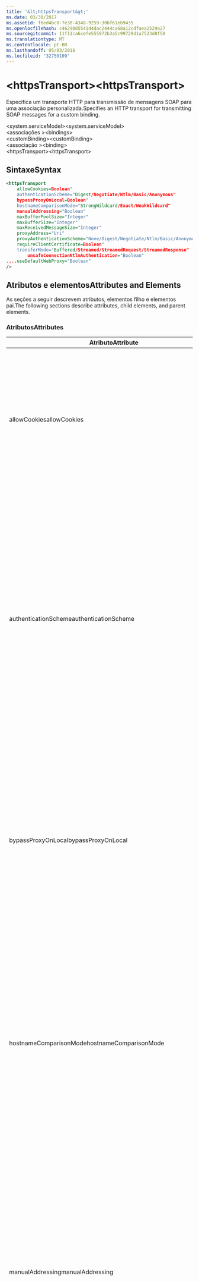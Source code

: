 ```yaml
---
title: '&lt;httpsTransport&gt;'
ms.date: 03/30/2017
ms.assetid: f6ed4bc0-7e38-4348-9259-30bf61eb9435
ms.openlocfilehash: c4629005541d4dac2444ca68a12cdfaea2529a27
ms.sourcegitcommit: 11f11ca6cefe555972b3a5c99729d1a7523d8f50
ms.translationtype: MT
ms.contentlocale: pt-BR
ms.lasthandoff: 05/03/2018
ms.locfileid: "32750109"
---
```

# <a name="lthttpstransportgt"></a><span data-ttu-id="d6ce5-102">&lt;httpsTransport&gt;</span><span class="sxs-lookup"><span data-stu-id="d6ce5-102">&lt;httpsTransport&gt;</span></span>
<span data-ttu-id="d6ce5-103">Especifica um transporte HTTP para transmissão de mensagens SOAP para uma associação personalizada.</span><span class="sxs-lookup"><span data-stu-id="d6ce5-103">Specifies an HTTP transport for transmitting SOAP messages for a custom binding.</span></span>  
  
 <span data-ttu-id="d6ce5-104">\<system.serviceModel></span><span class="sxs-lookup"><span data-stu-id="d6ce5-104">\<system.serviceModel></span></span>  
<span data-ttu-id="d6ce5-105">\<associações ></span><span class="sxs-lookup"><span data-stu-id="d6ce5-105">\<bindings></span></span>  
<span data-ttu-id="d6ce5-106">\<customBinding></span><span class="sxs-lookup"><span data-stu-id="d6ce5-106">\<customBinding></span></span>  
<span data-ttu-id="d6ce5-107">\<associação ></span><span class="sxs-lookup"><span data-stu-id="d6ce5-107">\<binding></span></span>  
<span data-ttu-id="d6ce5-108">\<httpsTransport></span><span class="sxs-lookup"><span data-stu-id="d6ce5-108">\<httpsTransport></span></span>  
  
## <a name="syntax"></a><span data-ttu-id="d6ce5-109">Sintaxe</span><span class="sxs-lookup"><span data-stu-id="d6ce5-109">Syntax</span></span>  
  
```xml  
<httpsTransport  
    allowCookies=Boolean"  
    authenticationScheme="Digest/Negotiate/Ntlm/Basic/Anonymous"  
    bypassProxyOnLocal=Boolean"  
    hostnameComparisonMode="StrongWildcard/Exact/WeakWildcard"  
    manualAddressing="Boolean"  
    maxBufferPoolSize="Integer"  
    maxBufferSize="Integer"  
    maxReceivedMessageSize="Integer"  
    proxyAddress="Uri"  
    proxyAuthenticationScheme="None/Digest/Negotiate/Ntlm/Basic/Anonymous"        realm="String"  
    requireClientCertificate=Boolean"  
    transferMode="Buffered/Streamed/StreamedRequest/StreamedResponse"  
        unsafeConnectionNtlmAuthentication="Boolean"  
....useDefaultWebProxy="Boolean"  
/>  
```  
  
## <a name="attributes-and-elements"></a><span data-ttu-id="d6ce5-110">Atributos e elementos</span><span class="sxs-lookup"><span data-stu-id="d6ce5-110">Attributes and Elements</span></span>  
 <span data-ttu-id="d6ce5-111">As seções a seguir descrevem atributos, elementos filho e elementos pai.</span><span class="sxs-lookup"><span data-stu-id="d6ce5-111">The following sections describe attributes, child elements, and parent elements.</span></span>  
  
### <a name="attributes"></a><span data-ttu-id="d6ce5-112">Atributos</span><span class="sxs-lookup"><span data-stu-id="d6ce5-112">Attributes</span></span>  
  
|<span data-ttu-id="d6ce5-113">Atributo</span><span class="sxs-lookup"><span data-stu-id="d6ce5-113">Attribute</span></span>|<span data-ttu-id="d6ce5-114">Descrição</span><span class="sxs-lookup"><span data-stu-id="d6ce5-114">Description</span></span>|  
|---------------|-----------------|  
|<span data-ttu-id="d6ce5-115">allowCookies</span><span class="sxs-lookup"><span data-stu-id="d6ce5-115">allowCookies</span></span>|<span data-ttu-id="d6ce5-116">Um valor booleano que especifica se o cliente aceita cookies e os propaga em solicitações futuras.</span><span class="sxs-lookup"><span data-stu-id="d6ce5-116">A Boolean value that specifies whether the client accepts cookies and propagates them on future requests.</span></span> <span data-ttu-id="d6ce5-117">O padrão é `false`.</span><span class="sxs-lookup"><span data-stu-id="d6ce5-117">The default is `false`.</span></span><br /><br /> <span data-ttu-id="d6ce5-118">Você pode usar esse atributo quando você interage com os serviços Web ASMX que usam cookies.</span><span class="sxs-lookup"><span data-stu-id="d6ce5-118">You can use this attribute when you interact with ASMX Web services that use cookies.</span></span> <span data-ttu-id="d6ce5-119">Dessa forma, você poderá ter certeza de que os cookies retornados do servidor são copiados automaticamente para todas as solicitações de cliente futuras desse serviço.</span><span class="sxs-lookup"><span data-stu-id="d6ce5-119">In this way, you can be sure that the cookies returned from the server are automatically copied to all future client requests for that service.</span></span>|  
|<span data-ttu-id="d6ce5-120">authenticationScheme</span><span class="sxs-lookup"><span data-stu-id="d6ce5-120">authenticationScheme</span></span>|<span data-ttu-id="d6ce5-121">Especifica o protocolo usado para autenticar solicitações de cliente processadas por um ouvinte HTTP.</span><span class="sxs-lookup"><span data-stu-id="d6ce5-121">Specifies the protocol used to authenticate client requests being processed by an HTTP listener.</span></span> <span data-ttu-id="d6ce5-122">Os valores válidos incluem o seguinte:</span><span class="sxs-lookup"><span data-stu-id="d6ce5-122">Valid values include the following:</span></span><br /><br /> <span data-ttu-id="d6ce5-123">-Digest: Especifica a autenticação digest.</span><span class="sxs-lookup"><span data-stu-id="d6ce5-123">-   Digest: Specifies digest authentication.</span></span><br /><span data-ttu-id="d6ce5-124">-Negotiate: Negocia com o cliente para determinar o esquema de autenticação.</span><span class="sxs-lookup"><span data-stu-id="d6ce5-124">-   Negotiate: Negotiates with the client to determine the authentication scheme.</span></span> <span data-ttu-id="d6ce5-125">Se o cliente e o servidor oferecem suporte ao Kerberos, ele é usado; caso contrário, o NTLM é usado.</span><span class="sxs-lookup"><span data-stu-id="d6ce5-125">If both client and server support Kerberos, it is used; otherwise, NTLM is used.</span></span><br /><span data-ttu-id="d6ce5-126">-Ntlm: Especifica a autenticação NTLM.</span><span class="sxs-lookup"><span data-stu-id="d6ce5-126">-   Ntlm: Specifies NTLM authentication.</span></span><br /><span data-ttu-id="d6ce5-127">-Básico: Especifica a autenticação básica.</span><span class="sxs-lookup"><span data-stu-id="d6ce5-127">-   Basic: Specifies basic authentication.</span></span><br /><span data-ttu-id="d6ce5-128">-Anônimo: Especifica a autenticação anônima.</span><span class="sxs-lookup"><span data-stu-id="d6ce5-128">-   Anonymous: Specifies anonymous authentication.</span></span><br /><br /> <span data-ttu-id="d6ce5-129">O padrão é anônimo.</span><span class="sxs-lookup"><span data-stu-id="d6ce5-129">The default is Anonymous.</span></span> <span data-ttu-id="d6ce5-130">Esse atributo é do tipo <xref:System.Net.AuthenticationSchemes>.</span><span class="sxs-lookup"><span data-stu-id="d6ce5-130">This attribute is of type <xref:System.Net.AuthenticationSchemes>.</span></span> <span data-ttu-id="d6ce5-131">Esse atributo só pode ser definido uma vez.</span><span class="sxs-lookup"><span data-stu-id="d6ce5-131">This attribute can only be set once.</span></span>|  
|<span data-ttu-id="d6ce5-132">bypassProxyOnLocal</span><span class="sxs-lookup"><span data-stu-id="d6ce5-132">bypassProxyOnLocal</span></span>|<span data-ttu-id="d6ce5-133">Um valor booliano que indica se deve ignorar o servidor proxy para endereços locais.</span><span class="sxs-lookup"><span data-stu-id="d6ce5-133">A Boolean value that indicates whether to bypass the proxy server for local addresses.</span></span> <span data-ttu-id="d6ce5-134">O padrão é `false`.</span><span class="sxs-lookup"><span data-stu-id="d6ce5-134">The default is `false`.</span></span><br /><br /> <span data-ttu-id="d6ce5-135">Um endereço local é aquele que está na rede local ou intranet.</span><span class="sxs-lookup"><span data-stu-id="d6ce5-135">A local address is one that is on the local LAN or intranet.</span></span><br /><br /> <span data-ttu-id="d6ce5-136">Windows Communication Foundation (WCF) sempre ignora o proxy se o endereço do serviço começa com http://localhost.</span><span class="sxs-lookup"><span data-stu-id="d6ce5-136">Windows Communication Foundation (WCF) always ignores the proxy if the service address begins with http://localhost.</span></span><br /><br /> <span data-ttu-id="d6ce5-137">Se você deseja que os clientes passar por um proxy ao conversar com serviços no mesmo computador, você deve usar o nome de host em vez de localhost.</span><span class="sxs-lookup"><span data-stu-id="d6ce5-137">You should use the host name rather than localhost if you want clients to go through a proxy when talking to services on the same machine.</span></span>|  
|<span data-ttu-id="d6ce5-138">hostnameComparisonMode</span><span class="sxs-lookup"><span data-stu-id="d6ce5-138">hostnameComparisonMode</span></span>|<span data-ttu-id="d6ce5-139">Especifica o modo de comparação de nome de host HTTP usado para analisar URIs.</span><span class="sxs-lookup"><span data-stu-id="d6ce5-139">Specifies the HTTP hostname comparison mode used to parse URIs.</span></span> <span data-ttu-id="d6ce5-140">Os valores válidos são,</span><span class="sxs-lookup"><span data-stu-id="d6ce5-140">Valid values are,</span></span><br /><br /> <span data-ttu-id="d6ce5-141">-StrongWildcard: ("+") corresponde a todos os possíveis nomes de host no contexto do esquema especificado, porta e URI relativo.</span><span class="sxs-lookup"><span data-stu-id="d6ce5-141">-   StrongWildcard: ("+") matches all possible hostnames in the context of the specified scheme, port and relative URI.</span></span><br /><span data-ttu-id="d6ce5-142">-Exato: sem curingas</span><span class="sxs-lookup"><span data-stu-id="d6ce5-142">-   Exact: no wildcards</span></span><br /><span data-ttu-id="d6ce5-143">-WeakWildcard: ("\*") corresponde a todas as possíveis hostname no contexto do esquema especificado, porta e UIR relativo que não foram correspondidas explicitamente ou por meio do mecanismo de curinga forte.</span><span class="sxs-lookup"><span data-stu-id="d6ce5-143">-   WeakWildcard: ("\*") matches all possible hostname in the context of the specified scheme, port and relative UIR that have not been matched explicitly or through the strong wildcard mechanism.</span></span><br /><br /> <span data-ttu-id="d6ce5-144">O padrão é StrongWildcard.</span><span class="sxs-lookup"><span data-stu-id="d6ce5-144">The default is StrongWildcard.</span></span> <span data-ttu-id="d6ce5-145">Esse atributo é do tipo `System.ServiceModel.HostnameComparison`.</span><span class="sxs-lookup"><span data-stu-id="d6ce5-145">This attribute is of type `System.ServiceModel.HostnameComparison`.</span></span>|  
|<span data-ttu-id="d6ce5-146">manualAddressing</span><span class="sxs-lookup"><span data-stu-id="d6ce5-146">manualAddressing</span></span>|<span data-ttu-id="d6ce5-147">Um valor booleano que permite ao usuário assumir o controle do endereçamento da mensagem.</span><span class="sxs-lookup"><span data-stu-id="d6ce5-147">A Boolean value that enables the user to take control of message addressing.</span></span> <span data-ttu-id="d6ce5-148">Essa propriedade normalmente é usada em cenários de roteador, onde o aplicativo determina que uma de vários destinos para enviar uma mensagem.</span><span class="sxs-lookup"><span data-stu-id="d6ce5-148">This property is usually used in router scenarios, where the application determines which one of several destinations to send a message to.</span></span><br /><br /> <span data-ttu-id="d6ce5-149">Quando definido como `true`, o canal assume a mensagem já tiver sido resolvida e não adiciona informações adicionais a ele.</span><span class="sxs-lookup"><span data-stu-id="d6ce5-149">When set to `true`, the channel assumes the message has already been addressed and does not add any additional information to it.</span></span> <span data-ttu-id="d6ce5-150">O usuário pode, em seguida, abordar cada mensagem individualmente.</span><span class="sxs-lookup"><span data-stu-id="d6ce5-150">The user can then address every message individually.</span></span><br /><br /> <span data-ttu-id="d6ce5-151">Quando definido como `false`, o mecanismo de endereçamento do Windows Communication Foundation (WCF) padrão cria automaticamente os endereços de todas as mensagens.</span><span class="sxs-lookup"><span data-stu-id="d6ce5-151">When set to `false`, the default Windows Communication Foundation (WCF) addressing mechanism automatically creates addresses for all messages.</span></span><br /><br /> <span data-ttu-id="d6ce5-152">O padrão é `false`.</span><span class="sxs-lookup"><span data-stu-id="d6ce5-152">The default is `false`.</span></span>|  
|<span data-ttu-id="d6ce5-153">maxBufferPoolSize</span><span class="sxs-lookup"><span data-stu-id="d6ce5-153">maxBufferPoolSize</span></span>|<span data-ttu-id="d6ce5-154">Um inteiro positivo que especifica o tamanho máximo do pool de buffers.</span><span class="sxs-lookup"><span data-stu-id="d6ce5-154">A positive integer that specifies the maximum size of the buffer pool.</span></span> <span data-ttu-id="d6ce5-155">O padrão é 524288.</span><span class="sxs-lookup"><span data-stu-id="d6ce5-155">The default is 524288.</span></span><br /><br /> <span data-ttu-id="d6ce5-156">Muitas partes do WCF usam buffers.</span><span class="sxs-lookup"><span data-stu-id="d6ce5-156">Many parts of WCF use buffers.</span></span> <span data-ttu-id="d6ce5-157">Criação e destruição de buffers de cada vez que elas são usadas são caro e coleta de lixo para buffers também é cara.</span><span class="sxs-lookup"><span data-stu-id="d6ce5-157">Creating and destroying buffers each time they are used is expensive, and garbage collection for buffers is also expensive.</span></span> <span data-ttu-id="d6ce5-158">Com os pools de buffer, usar um buffer do pool, usá-lo e retorná-lo ao pool quando terminar.</span><span class="sxs-lookup"><span data-stu-id="d6ce5-158">With buffer pools, you can take a buffer from the pool, use it, and return it to the pool once you are done.</span></span> <span data-ttu-id="d6ce5-159">Portanto, a sobrecarga na criação e destruição de buffers é evitada.</span><span class="sxs-lookup"><span data-stu-id="d6ce5-159">Thus the overhead in creating and destroying buffers is avoided.</span></span>|  
|<span data-ttu-id="d6ce5-160">maxBufferSize</span><span class="sxs-lookup"><span data-stu-id="d6ce5-160">maxBufferSize</span></span>|<span data-ttu-id="d6ce5-161">Um inteiro positivo que especifica o tamanho máximo do buffer.</span><span class="sxs-lookup"><span data-stu-id="d6ce5-161">A positive integer that specifies the maximum size of the buffer.</span></span> <span data-ttu-id="d6ce5-162">O padrão é 524288</span><span class="sxs-lookup"><span data-stu-id="d6ce5-162">The default is 524288</span></span>|  
|<span data-ttu-id="d6ce5-163">maxReceivedMessageSize</span><span class="sxs-lookup"><span data-stu-id="d6ce5-163">maxReceivedMessageSize</span></span>|<span data-ttu-id="d6ce5-164">Um inteiro positivo que especifica o tamanho máximo de mensagem permitido que pode ser recebido.</span><span class="sxs-lookup"><span data-stu-id="d6ce5-164">A positive integer that specifies the maximum allowable message size that can be received.</span></span> <span data-ttu-id="d6ce5-165">O padrão é 65536.</span><span class="sxs-lookup"><span data-stu-id="d6ce5-165">The default is 65536.</span></span>|  
|<span data-ttu-id="d6ce5-166">proxyAddress</span><span class="sxs-lookup"><span data-stu-id="d6ce5-166">proxyAddress</span></span>|<span data-ttu-id="d6ce5-167">Um URI que especifica o endereço do proxy HTTP.</span><span class="sxs-lookup"><span data-stu-id="d6ce5-167">A URI that specifies the address of the HTTP proxy.</span></span> <span data-ttu-id="d6ce5-168">Se `useSystemWebProxy` é `true`, essa configuração deve ser `null`.</span><span class="sxs-lookup"><span data-stu-id="d6ce5-168">If `useSystemWebProxy` is `true`, this setting must be `null`.</span></span> <span data-ttu-id="d6ce5-169">O padrão é `null`.</span><span class="sxs-lookup"><span data-stu-id="d6ce5-169">The default is `null`.</span></span>|  
|<span data-ttu-id="d6ce5-170">proxyAuthenticationScheme</span><span class="sxs-lookup"><span data-stu-id="d6ce5-170">proxyAuthenticationScheme</span></span>|<span data-ttu-id="d6ce5-171">Especifica o protocolo usado para autenticar solicitações de cliente processadas por um proxy HTTP.</span><span class="sxs-lookup"><span data-stu-id="d6ce5-171">Specifies the protocol used for authenticating client requests being processed by an HTTP proxy.</span></span> <span data-ttu-id="d6ce5-172">Os valores válidos incluem o seguinte:</span><span class="sxs-lookup"><span data-stu-id="d6ce5-172">Valid values include the following:</span></span><br /><br /> <span data-ttu-id="d6ce5-173">-Nenhum: Nenhuma autenticação é realizada.</span><span class="sxs-lookup"><span data-stu-id="d6ce5-173">-   None: No authentication is performed.</span></span><br /><span data-ttu-id="d6ce5-174">-Digest: Especifica a autenticação digest.</span><span class="sxs-lookup"><span data-stu-id="d6ce5-174">-   Digest: Specifies digest authentication.</span></span><br /><span data-ttu-id="d6ce5-175">-Negotiate: Negocia com o cliente para determinar o esquema de autenticação.</span><span class="sxs-lookup"><span data-stu-id="d6ce5-175">-   Negotiate: Negotiates with the client to determine the authentication scheme.</span></span> <span data-ttu-id="d6ce5-176">Se o cliente e o servidor oferecem suporte ao Kerberos, ele é usado; caso contrário, o NTLM é usado.</span><span class="sxs-lookup"><span data-stu-id="d6ce5-176">If both client and server support Kerberos, it is used; otherwise, NTLM is used.</span></span><br /><span data-ttu-id="d6ce5-177">-Ntlm: Especifica a autenticação NTLM.</span><span class="sxs-lookup"><span data-stu-id="d6ce5-177">-   Ntlm: Specifies NTLM authentication.</span></span><br /><span data-ttu-id="d6ce5-178">-Básico: Especifica a autenticação básica.</span><span class="sxs-lookup"><span data-stu-id="d6ce5-178">-   Basic: Specifies basic authentication.</span></span><br /><span data-ttu-id="d6ce5-179">-Anônimo: Especifica a autenticação anônima.</span><span class="sxs-lookup"><span data-stu-id="d6ce5-179">-   Anonymous: Specifies anonymous authentication.</span></span><br /><span data-ttu-id="d6ce5-180">-IntegratedWindowsAuthentication: Especifica a autenticação do Windows.</span><span class="sxs-lookup"><span data-stu-id="d6ce5-180">-   IntegratedWindowsAuthentication: Specifies Windows authentication.</span></span><br /><br /> <span data-ttu-id="d6ce5-181">O padrão é anônimo.</span><span class="sxs-lookup"><span data-stu-id="d6ce5-181">The default is Anonymous.</span></span> <span data-ttu-id="d6ce5-182">Esse atributo é do tipo <xref:System.Net.AuthenticationSchemes>.</span><span class="sxs-lookup"><span data-stu-id="d6ce5-182">This attribute is of type <xref:System.Net.AuthenticationSchemes>.</span></span>|  
|<span data-ttu-id="d6ce5-183">território</span><span class="sxs-lookup"><span data-stu-id="d6ce5-183">realm</span></span>|<span data-ttu-id="d6ce5-184">Uma cadeia de caracteres que especifica o domínio a ser usado no proxy/servidor.</span><span class="sxs-lookup"><span data-stu-id="d6ce5-184">A string that specifies the realm to use on the proxy/server.</span></span> <span data-ttu-id="d6ce5-185">O padrão é uma cadeia de caracteres vazia.</span><span class="sxs-lookup"><span data-stu-id="d6ce5-185">The default is an empty string.</span></span><br /><br /> <span data-ttu-id="d6ce5-186">Servidores usam realms para particionar a recursos protegidos.</span><span class="sxs-lookup"><span data-stu-id="d6ce5-186">Servers use realms to partition protected resources.</span></span> <span data-ttu-id="d6ce5-187">Cada partição pode ter seu próprio banco de dados de esquema e/ou autorização de autenticação.</span><span class="sxs-lookup"><span data-stu-id="d6ce5-187">Each partition can have its own authentication scheme and/or authorization database.</span></span> <span data-ttu-id="d6ce5-188">Territórios são usados apenas para basic e a autenticação digest.</span><span class="sxs-lookup"><span data-stu-id="d6ce5-188">Realms are used only for basic and digest authentication.</span></span> <span data-ttu-id="d6ce5-189">Depois que um cliente é autenticado com êxito, a autenticação é válida para todos os recursos de um determinado território.</span><span class="sxs-lookup"><span data-stu-id="d6ce5-189">After a client successfully authenticates, the authentication is valid for all resources in a given realm.</span></span> <span data-ttu-id="d6ce5-190">Para obter uma descrição detalhada de territórios, consulte RFC 2617 no http://www.ietf.org.</span><span class="sxs-lookup"><span data-stu-id="d6ce5-190">For a detailed description of realms, see RFC 2617 at http://www.ietf.org.</span></span>|  
|<span data-ttu-id="d6ce5-191">requireClientCertificate</span><span class="sxs-lookup"><span data-stu-id="d6ce5-191">requireClientCertificate</span></span>|<span data-ttu-id="d6ce5-192">Um valor booleano que especifica se o servidor requer que o cliente fornecer um certificado de cliente como parte do handshake HTTPS.</span><span class="sxs-lookup"><span data-stu-id="d6ce5-192">A Boolean value that specifies if the server requires the client to provide a client certificate as part of the HTTPS handshake.</span></span> <span data-ttu-id="d6ce5-193">O padrão é `false`.</span><span class="sxs-lookup"><span data-stu-id="d6ce5-193">The default is `false`.</span></span>|  
|<span data-ttu-id="d6ce5-194">transferMode</span><span class="sxs-lookup"><span data-stu-id="d6ce5-194">transferMode</span></span>|<span data-ttu-id="d6ce5-195">Especifica se as mensagens são armazenados em buffer ou transmitidas ou uma solicitação ou resposta.</span><span class="sxs-lookup"><span data-stu-id="d6ce5-195">Specifies whether messages are buffered or streamed or a request or response.</span></span> <span data-ttu-id="d6ce5-196">Os valores válidos incluem o seguinte:</span><span class="sxs-lookup"><span data-stu-id="d6ce5-196">Valid values include the following:</span></span><br /><br /> <span data-ttu-id="d6ce5-197">-Buffer: As mensagens de solicitação e resposta são armazenados em buffer.</span><span class="sxs-lookup"><span data-stu-id="d6ce5-197">-   Buffered: The request and response messages are buffered.</span></span><br /><span data-ttu-id="d6ce5-198">-Streaming: As mensagens de solicitação e resposta são transmitidas.</span><span class="sxs-lookup"><span data-stu-id="d6ce5-198">-   Streamed: The request and response messages are streamed.</span></span><br /><span data-ttu-id="d6ce5-199">-StreamedRequest: A mensagem de solicitação é transmitida e a mensagem de resposta é armazenada em buffer.</span><span class="sxs-lookup"><span data-stu-id="d6ce5-199">-   StreamedRequest: The request message is streamed and the response message is buffered.</span></span><br /><span data-ttu-id="d6ce5-200">-StreamedResponse: A mensagem de solicitação é armazenado em buffer e a mensagem de resposta é transmitida.</span><span class="sxs-lookup"><span data-stu-id="d6ce5-200">-   StreamedResponse: The request message is buffered and the response message is streamed.</span></span><br /><br /> <span data-ttu-id="d6ce5-201">O padrão é armazenado em buffer.</span><span class="sxs-lookup"><span data-stu-id="d6ce5-201">The default is Buffered.</span></span> <span data-ttu-id="d6ce5-202">Esse atributo é do tipo <xref:System.ServiceModel.TransferMode>.</span><span class="sxs-lookup"><span data-stu-id="d6ce5-202">This attribute is of type <xref:System.ServiceModel.TransferMode>.</span></span>|  
|<span data-ttu-id="d6ce5-203">unsafeConnectionNtlmAuthentication</span><span class="sxs-lookup"><span data-stu-id="d6ce5-203">unsafeConnectionNtlmAuthentication</span></span>|<span data-ttu-id="d6ce5-204">Um valor booleano que especifica se o compartilhamento de Conexão não segura está habilitada no servidor.</span><span class="sxs-lookup"><span data-stu-id="d6ce5-204">A Boolean value that specifies whether Unsafe Connection Sharing is enabled on the server.</span></span> <span data-ttu-id="d6ce5-205">O padrão é `false`.</span><span class="sxs-lookup"><span data-stu-id="d6ce5-205">The default is `false`.</span></span> <span data-ttu-id="d6ce5-206">Se estiver habilitado, a autenticação NTLM será executada uma vez em cada conexão TCP.</span><span class="sxs-lookup"><span data-stu-id="d6ce5-206">If enabled, NTLM authentication is performed once on each TCP connection.</span></span>|  
|<span data-ttu-id="d6ce5-207">useDefaultWebProxy</span><span class="sxs-lookup"><span data-stu-id="d6ce5-207">useDefaultWebProxy</span></span>|<span data-ttu-id="d6ce5-208">Um valor booleano que especifica se as configurações de proxy de todo o computador são usadas em vez de configurações específicas do usuário.</span><span class="sxs-lookup"><span data-stu-id="d6ce5-208">A Boolean value that specifies whether the machine-wide proxy settings are used rather than the user specific settings.</span></span> <span data-ttu-id="d6ce5-209">O padrão é `true`.</span><span class="sxs-lookup"><span data-stu-id="d6ce5-209">The default is `true`.</span></span>|  
  
### <a name="child-elements"></a><span data-ttu-id="d6ce5-210">Elementos filho</span><span class="sxs-lookup"><span data-stu-id="d6ce5-210">Child Elements</span></span>  
 <span data-ttu-id="d6ce5-211">nenhuma.</span><span class="sxs-lookup"><span data-stu-id="d6ce5-211">None.</span></span>  
  
### <a name="parent-elements"></a><span data-ttu-id="d6ce5-212">Elementos pai</span><span class="sxs-lookup"><span data-stu-id="d6ce5-212">Parent Elements</span></span>  
  
|<span data-ttu-id="d6ce5-213">Elemento</span><span class="sxs-lookup"><span data-stu-id="d6ce5-213">Element</span></span>|<span data-ttu-id="d6ce5-214">Descrição</span><span class="sxs-lookup"><span data-stu-id="d6ce5-214">Description</span></span>|  
|-------------|-----------------|  
|[<span data-ttu-id="d6ce5-215">\<associação ></span><span class="sxs-lookup"><span data-stu-id="d6ce5-215">\<binding></span></span>](../../../../../docs/framework/misc/binding.md)|<span data-ttu-id="d6ce5-216">Define todos os recursos de associação da associação personalizada.</span><span class="sxs-lookup"><span data-stu-id="d6ce5-216">Defines all binding capabilities of the custom binding.</span></span>|  
  
## <a name="remarks"></a><span data-ttu-id="d6ce5-217">Comentários</span><span class="sxs-lookup"><span data-stu-id="d6ce5-217">Remarks</span></span>  
 <span data-ttu-id="d6ce5-218">O `httpsTransport` elemento é o ponto de partida para criar uma associação personalizada que implementa o protocolo de transporte HTTPS.</span><span class="sxs-lookup"><span data-stu-id="d6ce5-218">The `httpsTransport` element is the starting point for creating a custom binding that implements the HTTPS transport protocol.</span></span> <span data-ttu-id="d6ce5-219">HTTPS é o transporte primário usado para fins de interoperabilidade segura.</span><span class="sxs-lookup"><span data-stu-id="d6ce5-219">HTTPS is the primary transport used for secure interoperability purposes.</span></span> <span data-ttu-id="d6ce5-220">HTTPS é suportado pelo Windows Communication Foundation (WCF) para garantir a interoperabilidade com outros pilhas de serviços Web.</span><span class="sxs-lookup"><span data-stu-id="d6ce5-220">HTTPS is supported by the Windows Communication Foundation (WCF) to ensure interoperability with other Web services stacks.</span></span>  
  
## <a name="see-also"></a><span data-ttu-id="d6ce5-221">Consulte também</span><span class="sxs-lookup"><span data-stu-id="d6ce5-221">See Also</span></span>  
 <xref:System.ServiceModel.Configuration.HttpsTransportElement>  
 <xref:System.ServiceModel.Channels.HttpsTransportBindingElement>  
 <xref:System.ServiceModel.Channels.TransportBindingElement>  
 <xref:System.ServiceModel.Channels.CustomBinding>  
 [<span data-ttu-id="d6ce5-222">Transportes</span><span class="sxs-lookup"><span data-stu-id="d6ce5-222">Transports</span></span>](../../../../../docs/framework/wcf/feature-details/transports.md)  
 [<span data-ttu-id="d6ce5-223">Escolhendo um transporte</span><span class="sxs-lookup"><span data-stu-id="d6ce5-223">Choosing a Transport</span></span>](../../../../../docs/framework/wcf/feature-details/choosing-a-transport.md)  
 [<span data-ttu-id="d6ce5-224">Associações</span><span class="sxs-lookup"><span data-stu-id="d6ce5-224">Bindings</span></span>](../../../../../docs/framework/wcf/bindings.md)  
 [<span data-ttu-id="d6ce5-225">Estendendo associações</span><span class="sxs-lookup"><span data-stu-id="d6ce5-225">Extending Bindings</span></span>](../../../../../docs/framework/wcf/extending/extending-bindings.md)  
 [<span data-ttu-id="d6ce5-226">Associações personalizadas</span><span class="sxs-lookup"><span data-stu-id="d6ce5-226">Custom Bindings</span></span>](../../../../../docs/framework/wcf/extending/custom-bindings.md)  
 [<span data-ttu-id="d6ce5-227">\<customBinding></span><span class="sxs-lookup"><span data-stu-id="d6ce5-227">\<customBinding></span></span>](../../../../../docs/framework/configure-apps/file-schema/wcf/custombinding.md)
